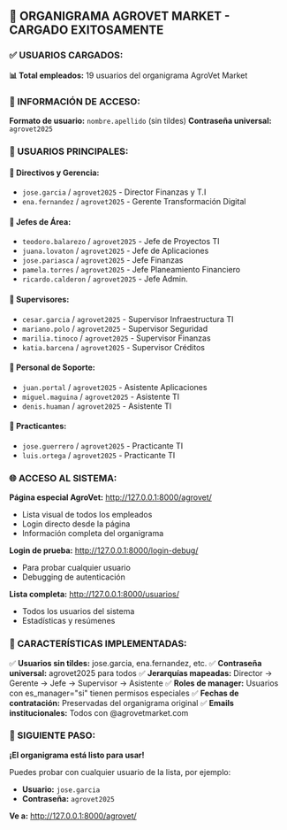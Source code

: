 ## 🏢 ORGANIGRAMA AGROVET MARKET - CARGADO EXITOSAMENTE

### ✅ USUARIOS CARGADOS:

**📊 Total empleados:** 19 usuarios del organigrama AgroVet Market

### 🔑 INFORMACIÓN DE ACCESO:

**Formato de usuario:** `nombre.apellido` (sin tildes)
**Contraseña universal:** `agrovet2025`

### 👥 USUARIOS PRINCIPALES:

#### 🎯 **Directivos y Gerencia:**
- `jose.garcia` / `agrovet2025` - Director Finanzas y T.I
- `ena.fernandez` / `agrovet2025` - Gerente Transformación Digital

#### 🎯 **Jefes de Área:**
- `teodoro.balarezo` / `agrovet2025` - Jefe de Proyectos TI
- `juana.lovaton` / `agrovet2025` - Jefe de Aplicaciones
- `jose.pariasca` / `agrovet2025` - Jefe Finanzas
- `pamela.torres` / `agrovet2025` - Jefe Planeamiento Financiero
- `ricardo.calderon` / `agrovet2025` - Jefe Admin.

#### 🎯 **Supervisores:**
- `cesar.garcia` / `agrovet2025` - Supervisor Infraestructura TI
- `mariano.polo` / `agrovet2025` - Supervisor Seguridad
- `marilia.tinoco` / `agrovet2025` - Supervisor Finanzas
- `katia.barcena` / `agrovet2025` - Supervisor Créditos

#### 🎯 **Personal de Soporte:**
- `juan.portal` / `agrovet2025` - Asistente Aplicaciones
- `miguel.maguina` / `agrovet2025` - Asistente TI
- `denis.huaman` / `agrovet2025` - Asistente TI

#### 🎯 **Practicantes:**
- `jose.guerrero` / `agrovet2025` - Practicante TI
- `luis.ortega` / `agrovet2025` - Practicante TI

### 🌐 ACCESO AL SISTEMA:

**Página especial AgroVet:** http://127.0.0.1:8000/agrovet/
- Lista visual de todos los empleados
- Login directo desde la página
- Información completa del organigrama

**Login de prueba:** http://127.0.0.1:8000/login-debug/
- Para probar cualquier usuario
- Debugging de autenticación

**Lista completa:** http://127.0.0.1:8000/usuarios/
- Todos los usuarios del sistema
- Estadísticas y resúmenes

### 🎯 CARACTERÍSTICAS IMPLEMENTADAS:

✅ **Usuarios sin tildes:** jose.garcia, ena.fernandez, etc.
✅ **Contraseña universal:** agrovet2025 para todos
✅ **Jerarquías mapeadas:** Director → Gerente → Jefe → Supervisor → Asistente
✅ **Roles de manager:** Usuarios con es_manager="si" tienen permisos especiales
✅ **Fechas de contratación:** Preservadas del organigrama original
✅ **Emails institucionales:** Todos con @agrovetmarket.com

### 🚀 SIGUIENTE PASO:

**¡El organigrama está listo para usar!**

Puedes probar con cualquier usuario de la lista, por ejemplo:
- **Usuario:** `jose.garcia`
- **Contraseña:** `agrovet2025`

**Ve a:** http://127.0.0.1:8000/agrovet/
